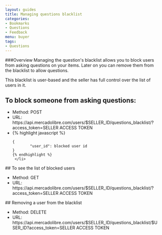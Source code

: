```yaml
---
layout: guides
title: Managing questions blacklist
categories: 
- Bookmarks
- Questions
- Feedback
menu: buyer
tags: 
- Questions
---
```


###Overview
Managing the question's blacklist allows you to block users from asking questions on your items. Later on you can remove them from the blacklist to allow questions.

This blacklist is user-based and the seller has full control over the list of users in it.

## To block someone from asking questions:

   <ul>
     <li> Method: POST</li>
     <li> URL: https://api.mercadolibre.com/users/$SELLER_ID/questions_blacklist/?access_token=SELLER ACCESS TOKEN</li>
     <li>
   	{% highlight javascript %}

   	{
            "user_id": blocked user id
   	}
   	{% endhighlight %}
     </li>
   </ul>
## To see the list of blocked users

   <ul>
     <li> Method: GET</li>
     <li> URL: https://api.mercadolibre.com/users/$SELLER_ID/questions_blacklist/?access_token=SELLER ACCESS TOKEN</li>
   </ul>
## Removing a user from the blacklist

   <ul>
     <li> Method: DELETE</li>
     <li> URL: https://api.mercadolibre.com/users/$SELLER_ID/questions_blacklist/$USER_ID?access_token=SELLER ACCESS TOKEN</li>
   </ul>


